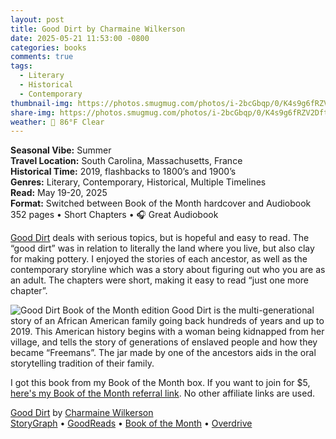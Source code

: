 ```yaml
---
layout: post
title: Good Dirt by Charmaine Wilkerson
date: 2025-05-21 11:53:00 -0800
categories: books
comments: true
tags:
  - Literary
  - Historical
  - Contemporary
thumbnail-img: https://photos.smugmug.com/photos/i-2bcGbqp/0/K4s9g6fRZV2Dft2wZWHSXFg9t2QhQsx2ZbMQQSM6L/X2/i-2bcGbqp-X2.jpg
share-img: https://photos.smugmug.com/photos/i-2bcGbqp/0/K4s9g6fRZV2Dft2wZWHSXFg9t2QhQsx2ZbMQQSM6L/X2/i-2bcGbqp-X2.jpg
weather: 🔆 86°F Clear
---
```

**Seasonal Vibe:** Summer<br>
**Travel Location:** South Carolina, Massachusetts, France<br>
**Historical Time:** 2019, flashbacks to 1800’s and 1900’s<br>
**Genres:** Literary, Contemporary, Historical, Multiple Timelines<br>
**Read:** May 19-20, 2025<br>
**Format:** Switched between Book of the Month hardcover and Audiobook<br>
352 pages • Short Chapters • 🎧 Great Audiobook<br>

[Good Dirt](https://charmspen.com/good-dirt/) deals with serious topics, but is hopeful and easy to read. The “good dirt” was in relation to literally the land where you live, but also clay for making pottery. I enjoyed the stories of each ancestor, as well as the contemporary storyline which was a story about figuring out who you are as an adult. The chapters were short, making it easy to read “just one more chapter”. 

![Good Dirt Book of the Month edition](https://photos.smugmug.com/photos/i-2bcGbqp/0/K4s9g6fRZV2Dft2wZWHSXFg9t2QhQsx2ZbMQQSM6L/X2/i-2bcGbqp-X2.jpg)
Good Dirt is the multi-generational story of an African American family going back hundreds of years and up to 2019. This American history begins with a woman being kidnapped from her village, and tells the story of generations of enslaved people and how they became “Freemans”. The jar made by one of the ancestors aids in the oral storytelling tradition of their family.

I got this book from my Book of the Month box. If you want to join for $5, [here's my Book of the Month referral link](https://www.mybotm.com/2m2gm3t3xg7). No other affiliate links are used. 

[Good Dirt](https://charmspen.com/good-dirt/) by [Charmaine Wilkerson](https://charmspen.com)<br>
[StoryGraph](https://app.thestorygraph.com/books/f6a7910d-6b13-465a-8dd4-a88f06918dd1) • [GoodReads](https://www.goodreads.com/book/show/213736090-good-dirt) • [Book of the Month](https://www.bookofthemonth.com/all-hardcovers/good-dirt-2357) • [Overdrive](https://www.overdrive.com/media/10769454/good-dirt)
